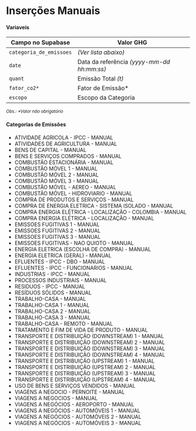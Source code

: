 # Inserções Manuais

#### Variaveis

Campo no Supabase|Valor GHG|
|---|---|
`categoria_de_emissoes`|_(Ver lista abaixo)_|
`date`|Data da referência _(yyyy-mm-dd hh:mm:ss)_|
`quant`|Emissão Total _(t)_|
`fator_co2*`|Fator de Emissão*|
`escopo`|Escopo da Categoria|

<sub><em>Obs.: *Valor não obrigatório</em></sub>

#### Categorias de Emissões

- ATIVIDADE AGRICOLA - IPCC - MANUAL  
- ATIVIDADES DE AGRICULTURA - MANUAL  
- BENS DE CAPITAL - MANUAL  
- BENS E SERVIÇOS COMPRADOS - MANUAL  
- COMBUSTÃO ESTACIONÁRIA - MANUAL  
- COMBUSTÃO MÓVEL 1 - MANUAL  
- COMBUSTÃO MÓVEL 2 - MANUAL  
- COMBUSTÃO MÓVEL 3 - MANUAL  
- COMBUSTÃO MÓVEL - AEREO - MANUAL  
- COMBUSTÃO MÓVEL - HIDROVIARIO - MANUAL  
- COMPRA DE PRODUTOS E SERVIÇOS - MANUAL
- COMPRA DE ENERGIA ELETRICA - SISTEMA ISOLADO - MANUAL
- COMPRA ENERGIA ELÉTRICA - LOCALIZAÇÃO - COLOMBIA - MANUAL  
- COMPRA ENERGIA ELÉTRICA - LOCALIZAÇÃO - MANUAL
- EMISSOES FUGITIVAS 1 - MANUAL  
- EMISSOES FUGITIVAS 2 - MANUAL  
- EMISSOES FUGITIVAS 3 - MANUAL
- EMISSOES FUGITIVAS - NAO QUIOTO - MANUAL 
- ENERGIA ELETRICA (ESCOLHA DE COMPRA) - MANUAL  
- ENERGIA ELETRICA (GERAL) - MANUAL  
- EFLUENTES - IPCC - DBO - MANUAL  
- EFLUENTES - IPCC - FUNCIONARIOS - MANUAL  
- INDUSTRIAS - IPCC - MANUAL  
- PROCESSOS INDUSTRIAIS - MANUAL  
- RESIDUOS - IPCC - MANUAL  
- RESÍDUOS SÓLIDOS - MANUAL  
- TRABALHO-CASA - MANUAL  
- TRABALHO-CASA 1 - MANUAL  
- TRABALHO-CASA 2 - MANUAL  
- TRABALHO-CASA 3 - MANUAL
- TRABALHO-CASA - REMOTO - MANUAL
- TRATAMENTO E FIM DE VIDA DE PRODUTO - MANUAL  
- TRANSPORTE E DISTRIBUIÇÃO (DOWNSTREAM) 1 - MANUAL  
- TRANSPORTE E DISTRIBUIÇÃO (DOWNSTREAM) 2 - MANUAL  
- TRANSPORTE E DISTRIBUIÇÃO (DOWNSTREAM) 3 - MANUAL  
- TRANSPORTE E DISTRIBUIÇÃO (DOWNSTREAM) 4 - MANUAL  
- TRANSPORTE E DISTRIBUIÇÃO (UPSTREAM) 1 - MANUAL  
- TRANSPORTE E DISTRIBUIÇÃO (UPSTREAM) 2 - MANUAL  
- TRANSPORTE E DISTRIBUIÇÃO (UPSTREAM) 3 - MANUAL  
- TRANSPORTE E DISTRIBUIÇÃO (UPSTREAM) 4 - MANUAL  
- USO DE BENS E SERVIÇOS VENDIDOS - MANUAL  
- VIAGENS A NEGOCIO - PERNOITE - MANUAL  
- VIAGENS A NEGOCIOS - MANUAL  
- VIAGENS A NEGÓCIOS - AEROPORTO - MANUAL  
- VIAGENS A NEGÓCIOS - AUTOMÓVEIS 1 - MANUAL  
- VIAGENS A NEGÓCIOS - AUTOMÓVEIS 2 - MANUAL  
- VIAGENS A NEGÓCIOS - AUTOMÓVEIS 3 - MANUAL  

